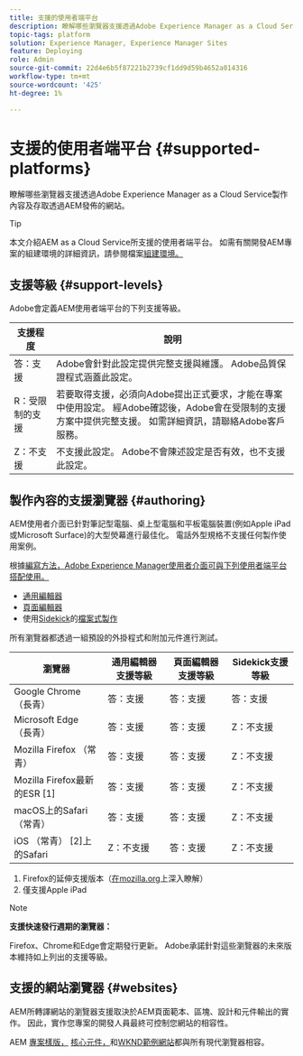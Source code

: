 ```yaml
---
title: 支援的使用者端平台
description: 瞭解哪些瀏覽器支援透過Adobe Experience Manager as a Cloud Service製作內容及存取透過AEM發佈的網站。
topic-tags: platform
solution: Experience Manager, Experience Manager Sites
feature: Deploying
role: Admin
source-git-commit: 22d4e6b5f87221b2739cf1dd9d59b4652a014316
workflow-type: tm+mt
source-wordcount: '425'
ht-degree: 1%

---
```



# 支援的使用者端平台 {#supported-platforms}

瞭解哪些瀏覽器支援透過Adobe Experience Manager as a Cloud Service製作內容及存取透過AEM發佈的網站。

>[!TIP]
>
>本文介紹AEM as a Cloud Service所支援的使用者端平台。 如需有關開發AEM專案的組建環境的詳細資訊，請參閱檔案[組建環境。](/help/implementing/cloud-manager/getting-access-to-aem-in-cloud/build-environment-details.md)

## 支援等級 {#support-levels}

Adobe會定義AEM使用者端平台的下列支援等級。

| 支援程度 | 說明 |
|---|---|
| 答：支援 | Adobe會針對此設定提供完整支援與維護。 Adobe品質保證程式涵蓋此設定。 |
| R：受限制的支援 | 若要取得支援，必須向Adobe提出正式要求，才能在專案中使用設定。 經Adobe確認後，Adobe會在受限制的支援方案中提供完整支援。 如需詳細資訊，請聯絡Adobe客戶服務。 |
| Z：不支援 | 不支援此設定。 Adobe不會陳述設定是否有效，也不支援此設定。 |

## 製作內容的支援瀏覽器 {#authoring}

AEM使用者介面已針對筆記型電腦、桌上型電腦和平板電腦裝置(例如Apple iPad或Microsoft Surface)的大型熒幕進行最佳化。 電話外型規格不支援任何製作使用案例。

根據[編寫方法，Adobe Experience Manager使用者介面可與下列使用者端平台搭配使用。](/help/edge/authoring-methods.md)

* [通用編輯器](/help/sites-cloud/authoring/universal-editor/authoring.md)
* [頁面編輯器](/help/sites-cloud/authoring/page-editor/introduction.md)
* 使用[Sidekick](/help/edge/docs/sidekick.md)的[檔案式製作](/help/edge/docs/authoring.md)

所有瀏覽器都透過一組預設的外掛程式和附加元件進行測試。

| 瀏覽器 | 通用編輯器支援等級 | 頁面編輯器支援等級 | Sidekick支援等級 |
|---|---|---|---|
| Google Chrome （長青） | 答：支援 | 答：支援 | 答：支援 |
| Microsoft Edge （長青） | 答：支援 | 答：支援 | Z：不支援 |
| Mozilla Firefox （常青） | 答：支援 | 答：支援 | Z：不支援 |
| Mozilla Firefox最新的ESR [1] | 答：支援 | 答：支援 | Z：不支援 |
| macOS上的Safari （常青） | 答：支援 | 答：支援 | Z：不支援 |
| iOS （常青） [2]上的Safari | Z：不支援 | 答：支援 | Z：不支援 |

1. Firefox的延伸支援版本（[在mozilla.org](https://www.mozilla.org/en-US/firefox/enterprise/)上深入瞭解）
1. 僅支援Apple iPad

>[!NOTE]
>
>**支援快速發行週期的瀏覽器：**
>
>Firefox、Chrome和Edge會定期發行更新。 Adobe承諾針對這些瀏覽器的未來版本維持如上列出的支援等級。

## 支援的網站瀏覽器 {#websites}

AEM所轉譯網站的瀏覽器支援取決於AEM頁面範本、區塊、設計和元件輸出的實作。 因此，實作您專案的開發人員最終可控制您網站的相容性。

AEM [專案樣版，](/help/edge/wysiwyg-authoring/edge-dev-getting-started.md#create-github-project) [核心元件，](/help/implementing/developing/components/overview.md#aem-core-components)和[WKND範例網站](/help/implementing/developing/introduction/develop-wknd-tutorial.md)都與所有現代瀏覽器相容。
